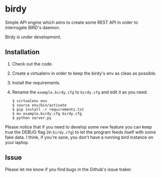 # birdy

Simple API engine which aims to create some REST API in order to interrogate BIRD's daemon.

Birdy is under development.

## Installation
1.  Check out the code.
2.  Create a virtualenv in order to keep the birdy's env as cleas as possible.
3.  Install the requirements.
4.  Rename the `example.birdy.cfg` to `birdy.cfg` and edit it as you need.

        $ virtualenv env
        $ source env/bin/activate
        $ pip install -r requirements.txt
        $ mv example.birdy.cfg birdy.cfg
        $ python server.py

Please notice that if you need to develop some new feature you can keep true the DEBUG flag (in `birdy.cfg`) to let the program feeds itself with some fake data. I think, if you're sane, you don't have a running bird instance on your laptop.

## Issue
Please let me know if you find bugs in the Github's issue traker.
